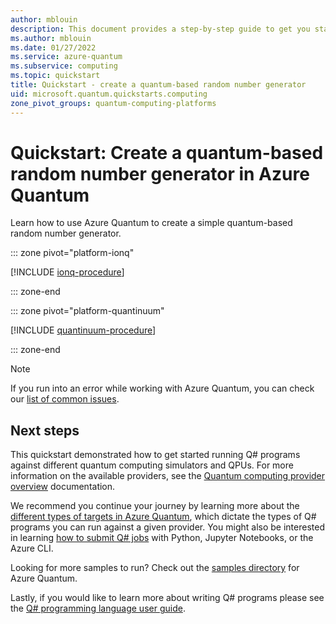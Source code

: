 ```yaml
---
author: mblouin
description: This document provides a step-by-step guide to get you started with quantum computing on Azure Quantum
ms.author: mblouin
ms.date: 01/27/2022
ms.service: azure-quantum
ms.subservice: computing
ms.topic: quickstart
title: Quickstart - create a quantum-based random number generator
uid: microsoft.quantum.quickstarts.computing
zone_pivot_groups: quantum-computing-platforms
---
```


# Quickstart: Create a quantum-based random number generator in Azure Quantum

Learn how to use Azure Quantum to create a simple quantum-based random number generator. 

::: zone pivot="platform-ionq"

[!INCLUDE [ionq-procedure](includes/quickstart-qc-include-ionq.md)]

::: zone-end


::: zone pivot="platform-quantinuum"

[!INCLUDE [quantinuum-procedure](includes/quickstart-qc-include-honeywell.md)]

::: zone-end

> [!NOTE]
> If you run into an error while working with Azure Quantum, you can check our [list of common issues](xref:microsoft.quantum.azure.common-issues).

## Next steps

This quickstart demonstrated how to get started running Q# programs against different quantum computing simulators and QPUs. For more information on the available providers, see the [Quantum computing provider overview](xref:microsoft.quantum.reference.qc-target-list) documentation.

We recommend you continue your journey by learning more about the [different types of targets in Azure Quantum](xref:microsoft.quantum.target-profiles), which dictate the types of Q# programs you can run against a given provider. You might also be interested in learning [how to submit Q# jobs](xref:microsoft.quantum.submit-jobs) with Python, Jupyter Notebooks, or the Azure CLI.

Looking for more samples to run? Check out the [samples directory](https://github.com/microsoft/Quantum/tree/main/samples/azure-quantum) for Azure Quantum.

Lastly, if you would like to learn more about writing Q# programs please see the [Q# programming language user guide](xref:microsoft.quantum.user-guide-qdk.overview).

